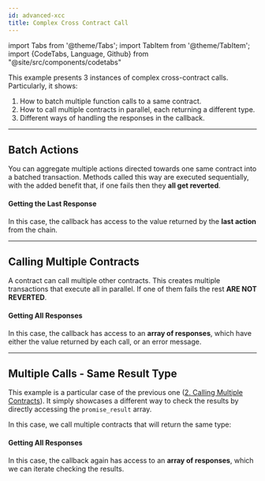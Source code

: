 ```yaml
---
id: advanced-xcc
title: Complex Cross Contract Call
---
```


import Tabs from '@theme/Tabs';
import TabItem from '@theme/TabItem';
import {CodeTabs, Language, Github} from "@site/src/components/codetabs"

This example presents 3 instances of complex cross-contract calls. Particularly, it shows:
1. How to batch multiple function calls to a same contract.
2. How to call multiple contracts in parallel, each returning a different type.
3. Different ways of handling the responses in the callback.

---

## Batch Actions

You can aggregate multiple actions directed towards one same contract into a batched transaction. Methods called this way are executed sequentially, with the added benefit that, if one fails then they **all get reverted**.

<CodeTabs>
  <Language value="🦀 Rust" language="rust">
    <Github fname="lib.rs"
            url="https://github.com/near-examples/xcc-advanced/blob/main/contract/src/batch_actions.rs"
            start="7" end="19" />
  </Language>
  <Language value="🌐 JavaScript" language="js">
    <Github fname="index.js"
          url="https://github.com/garikbesson/cross-contract-hello-js/blob/batch_actions/contract/src/contract.ts"
          start="67" end="80" />
  </Language>
</CodeTabs>

#### Getting the Last Response
In this case, the callback has access to the value returned by the **last action** from the chain.

<CodeTabs>
  <Language value="🦀 Rust" language="rust">
    <Github fname="lib.rs"
            url="https://github.com/near-examples/xcc-advanced/blob/main/contract/src/batch_actions.rs"
            start="21" end="34" />
  </Language>
  <Language value="🌐 JavaScript" language="js">
    <Github fname="callback"
      url="https://github.com/garikbesson/cross-contract-hello-js/blob/batch_actions/contract/src/contract.ts"
      start="82" end="93" />
    <Github fname="promiseResult"
      url="https://github.com/garikbesson/cross-contract-hello-js/blob/batch_actions/contract/src/contract.ts"
      start="127" end="145" />
  </Language>
</CodeTabs>

---

## Calling Multiple Contracts

A contract can call multiple other contracts. This creates multiple transactions that execute all in parallel. If one of them fails the rest **ARE NOT REVERTED**.

<CodeTabs>
  <Language value="🦀 Rust" language="rust">
    <Github fname="lib.rs"
            url="https://github.com/near-examples/xcc-advanced/blob/main/contract/src/multiple_contracts.rs"
            start="18" end="56" />
  </Language>
  <Language value="🌐 JavaScript" language="js">
    <Github fname="index.js"
          url="https://github.com/garikbesson/cross-contract-hello-js/blob/batch_actions/contract/src/contract.ts"
          start="95" end="111" />
  </Language>
</CodeTabs>

#### Getting All Responses
In this case, the callback has access to an **array of responses**, which have either the value returned by each call, or an error message.

<CodeTabs>
  <Language value="🦀 Rust" language="rust">
    <Github fname="lib.rs"
            url="https://github.com/near-examples/xcc-advanced/blob/main/contract/src/multiple_contracts.rs"
            start="58" end="91" />
  </Language>
  <Language value="🌐 JavaScript" language="js">
    <Github fname="callback"
      url="https://github.com/garikbesson/cross-contract-hello-js/blob/batch_actions/contract/src/contract.ts"
      start="113" end="125" />
    <Github fname="promiseResult"
      url="https://github.com/garikbesson/cross-contract-hello-js/blob/batch_actions/contract/src/contract.ts"
      start="127" end="145" />
  </Language>
</CodeTabs>

---

## Multiple Calls - Same Result Type

This example is a particular case of the previous one ([2. Calling Multiple Contracts](#2-calling-multiple-contracts)). It simply showcases a different way to check the results by directly accessing the `promise_result` array.

In this case, we call multiple contracts that will return the same type:

<CodeTabs>
  <Language value="🦀 Rust" language="rust">
    <Github fname="lib.rs"
            url="https://github.com/near-examples/xcc-advanced/blob/main/contract/src/similar_contracts.rs"
            start="18" end="31" />
  </Language>
  <Language value="🌐 JavaScript" language="js">
    <Github fname="index.js"
          url="https://github.com/garikbesson/cross-contract-hello-js/blob/batch_actions/contract/src/contract.ts"
          start="95" end="111" />
  </Language>
</CodeTabs>

#### Getting All Responses
In this case, the callback again has access to an **array of responses**, which we can iterate checking the results.

<CodeTabs>
  <Language value="🦀 Rust" language="rust">
    <Github fname="lib.rs"
            url="https://github.com/near-examples/xcc-advanced/blob/main/contract/src/similar_contracts.rs"
            start="33" end="61" />
  </Language>
  <Language value="🌐 JavaScript" language="js">
    <Github fname="callback"
      url="https://github.com/garikbesson/cross-contract-hello-js/blob/batch_actions/contract/src/contract.ts"
      start="113" end="125" />
    <Github fname="promiseResult"
      url="https://github.com/garikbesson/cross-contract-hello-js/blob/batch_actions/contract/src/contract.ts"
      start="127" end="145" />
  </Language>
</CodeTabs>